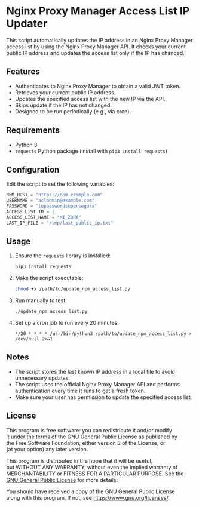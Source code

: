 
# Nginx Proxy Manager Access List IP Updater

This script automatically updates the IP address in an Nginx Proxy Manager access list by using the Nginx Proxy Manager API. It checks your current public IP address and updates the access list only if the IP has changed.

## Features

- Authenticates to Nginx Proxy Manager to obtain a valid JWT token.
- Retrieves your current public IP address.
- Updates the specified access list with the new IP via the API.
- Skips update if the IP has not changed.
- Designed to be run periodically (e.g., via cron).

## Requirements

- Python 3
- `requests` Python package (install with `pip3 install requests`)

## Configuration

Edit the script to set the following variables:

```python
NPM_HOST = "https://npm.ezample.com"
USERNAME = "acladmin@example.com"
PASSWORD = "tupasswordsupersegura"
ACCESS_LIST_ID = 1
ACCESS_LIST_NAME = "MI_ZONA"
LAST_IP_FILE = "/tmp/last_public_ip.txt"
```

## Usage

1. Ensure the `requests` library is installed:

   ```bash
   pip3 install requests
   ```

2. Make the script executable:

   ```bash
   chmod +x /path/to/update_npm_access_list.py
   ```

3. Run manually to test:

   ```bash
   ./update_npm_access_list.py
   ```

4. Set up a cron job to run every 20 minutes:

   ```cron
   */20 * * * * /usr/bin/python3 /path/to/update_npm_access_list.py > /dev/null 2>&1
   ```

## Notes

- The script stores the last known IP address in a local file to avoid unnecessary updates.
- The script uses the official Nginx Proxy Manager API and performs authentication every time it runs to get a fresh token.
- Make sure your user has permission to update the specified access list.

## License

This program is free software: you can redistribute it and/or modify  
it under the terms of the GNU General Public License as published by  
the Free Software Foundation, either version 3 of the License, or  
(at your option) any later version.

This program is distributed in the hope that it will be useful,  
but WITHOUT ANY WARRANTY; without even the implied warranty of  
MERCHANTABILITY or FITNESS FOR A PARTICULAR PURPOSE.  See the  
[GNU General Public License](https://www.gnu.org/licenses/) for more details.

You should have received a copy of the GNU General Public License  
along with this program.  If not, see <https://www.gnu.org/licenses/>.
